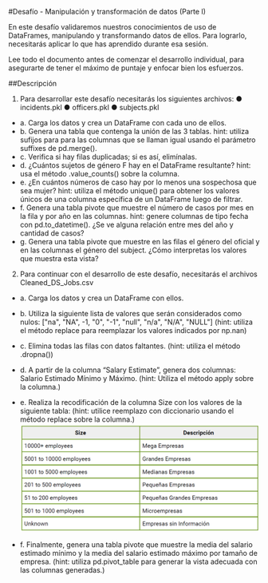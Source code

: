 #Desafío - Manipulación y transformación de datos (Parte I)

En este desafío validaremos nuestros conocimientos de uso de DataFrames, manipulando y
transformando datos de ellos. Para lograrlo, necesitarás aplicar lo que has aprendido
durante esa sesión.

Lee todo el documento antes de comenzar el desarrollo individual, para asegurarte de tener
el máximo de puntaje y enfocar bien los esfuerzos.

##Descripción
1. Para desarrollar este desafío necesitarás los siguientes archivos:
● incidents.pkl
● officers.pkl
● subjects.pkl
- a. Carga los datos y crea un DataFrame con cada uno de ellos.
- b. Genera una tabla que contenga la unión de las 3 tablas. hint: utiliza sufijos para para las
columnas que se llaman igual usando el parámetro suffixes de pd.merge().
- c. Verifica si hay filas duplicadas; si es así, elimínalas.
- d. ¿Cuántos sujetos de género F hay en el DataFrame resultante? hint: usa el método
.value_counts() sobre la columna.
- e. ¿En cuántos números de caso hay por lo menos una sospechosa que sea mujer? hint:
utiliza el método unique() para obtener los valores únicos de una columna específica de
un DataFrame luego de filtrar.
- f. Genera una tabla pivote que muestre el número de casos por mes en la fila y por año en
las columnas. hint: genere columnas de tipo fecha con pd.to_datetime(). ¿Se ve alguna
relación entre mes del año y cantidad de casos?
- g. Genera una tabla pivote que muestre en las filas el género del oficial y en las columnas el
género del subject. ¿Cómo interpretas los valores que muestra esta vista?

2. Para continuar con el desarrollo de este desafío, necesitarás el archivos
Cleaned_DS_Jobs.csv
- a. Carga los datos y crea un DataFrame con ellos.
- b. Utiliza la siguiente lista de valores que serán considerados como nulos:
["na", "NA", -1, "0", "-1", "null", "n/a", "N/A", "NULL"]
(hint: utiliza el método replace para reemplazar los valores indicados por np.nan)
- c. Elimina todas las filas con datos faltantes. (hint: utiliza el método .dropna())
- d. A partir de la columna “Salary Estimate”, genera dos columnas: Salario Estimado Mínimo
y Máximo. (hint: Utiliza el método apply sobre la columna.)
- e. Realiza la recodificación de la columna Size con los valores de la siguiente tabla: (hint:
utilice reemplazo con diccionario usando el método replace sobre la columna.)
![Alt text](image.png)

- f. Finalmente, genera una tabla pivote que muestre la media del salario estimado mínimo y
la media del salario estimado máximo por tamaño de empresa. (hint: utiliza
pd.pivot_table para generar la vista adecuada con las columnas generadas.)

